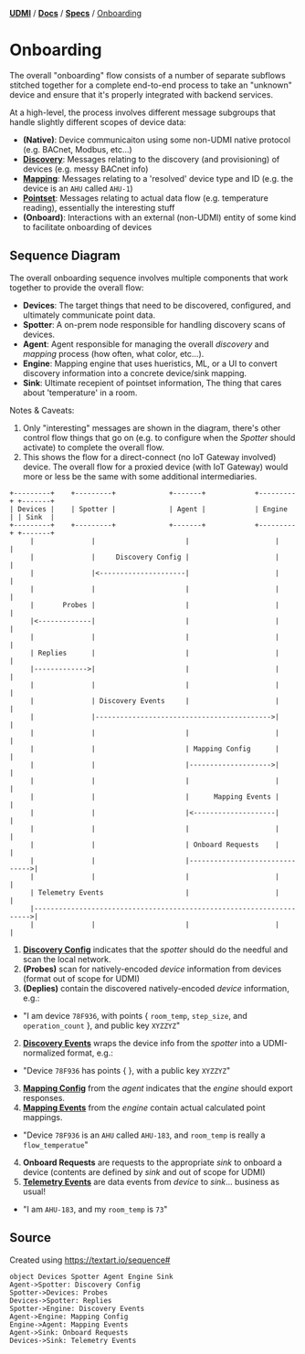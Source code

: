 [**UDMI**](../../) / [**Docs**](../) / [**Specs**](./) / [Onboarding](#)

# Onboarding

The overall "onboarding" flow consists of a number of separate subflows stitched together for a complete
end-to-end process to take an "unknown" device and ensure that it's properly integrated with backend services.

At a high-level, the process involves different message subgroups that handle slightly different
scopes of device data:
* **(Native)**: Device communicaiton using some non-UDMI native protocol (e.g. BACnet, Modbus, etc...)
* **[Discovery](discovery.md)**: Messages relating to the discovery (and provisioning) of devices (e.g. messy BACnet info)
* **[Mapping](mapping.md)**: Messages relating to a 'resolved' device type and ID (e.g. the device is an `AHU` called `AHU-1`)
* **[Pointset](../messages/pointset.md)**: Messages relating to actual data flow (e.g. temperature reading), essentially the interesting stuff
* **(Onboard)**: Interactions with an external (non-UDMI) entity of some kind to facilitate onboarding of devices

## Sequence Diagram

The overall onboarding sequence involves multiple components that work together to provide the overall flow:
* **Devices**: The target things that need to be discovered, configured, and ultimately communicate point data.
* **Spotter**: A on-prem node responsible for handling discovery scans of devices.
* **Agent**: Agent responsible for managing the overall _discovery_ and _mapping_ process (how often, what color, etc...).
* **Engine**: Mapping engine that uses hueristics, ML, or a UI to convert discovery information into a concrete device/sink mapping.
* **Sink**: Ultimate recepient of pointset information, The thing that cares about 'temperature' in a room.

Notes & Caveats:
1. Only "interesting" messages are shown in the diagram, there's other control flow things that go on (e.g.
to configure when the *Spotter* should activate) to complete the overall flow.
2. This shows the flow for a direct-connect (no IoT Gateway involved) device. The overall flow for a proxied device
(with IoT Gateway) would more or less be the same with some additional intermediaries.

```
+---------+    +---------+             +-------+            +---------+ +-------+
| Devices |    | Spotter |             | Agent |            | Engine  | | Sink  |
+---------+    +---------+             +-------+            +---------+ +-------+
     |              |                      |                     |          |
     |              |     Discovery Config |                     |          |
     |              |<---------------------|                     |          |
     |              |                      |                     |          |
     |       Probes |                      |                     |          |
     |<-------------|                      |                     |          |
     |              |                      |                     |          |
     | Replies      |                      |                     |          |
     |------------->|                      |                     |          |
     |              |                      |                     |          |
     |              | Discovery Events     |                     |          |
     |              |------------------------------------------->|          |
     |              |                      |                     |          |
     |              |                      | Mapping Config      |          |
     |              |                      |-------------------->|          |
     |              |                      |                     |          |
     |              |                      |      Mapping Events |          |
     |              |                      |<--------------------|          |
     |              |                      |                     |          |
     |              |                      | Onboard Requests    |          |
     |              |                      |------------------------------->|
     |              |                      |                     |          |
     | Telemetry Events                    |                     |          |
     |--------------------------------------------------------------------->|
     |              |                      |                     |          |
```

1. **[Discovery Config](../../tests/config.tests/discovery.json)** indicates that the _spotter_ should do the needful and scan the local network.
1. **(Probes)** scan for natively-encoded _device_ information from devices (format out of scope for UDMI)
2. **(Deplies)** contain the discovered natively-encoded _device_ information, e.g.:
  * "I am device `78F936`, with points { `room_temp`, `step_size`, and `operation_count` }, and public key `XYZZYZ`"
2. **[Discovery Events](../../tests/event_discovery.tests/enumeration.json)** wraps the device info from the _spotter_ into a UDMI-normalized format, e.g.:
  * "Device `78F936` has points { }, with a public key `XYZZYZ`"
3. **[Mapping Config](../../tests/config_mapping.tests/mapping.json)** from the _agent_ indicates that the _engine_ should export responses.
3. **[Mapping Events](../../tests/event_mapping.tests/mapping.json)** from the _engine_ contain actual calculated point mappings.
  * "Device `78F936` is an `AHU` called `AHU-183`, and `room_temp` is really a `flow_temperatue`"
4. **Onboard Requests** are requests to the appropriate _sink_ to onboard a device (contents are defined by _sink_ and out of scope for UDMI)
8. **[Telemetry Events](../../tests/event_pointset.tests/example.json)** are data events from _device_ to _sink_... business as usual!
  * "I am `AHU-183`, and my `room_temp` is `73`"

## Source
Created using https://textart.io/sequence#
```
object Devices Spotter Agent Engine Sink
Agent->Spotter: Discovery Config
Spotter->Devices: Probes
Devices->Spotter: Replies
Spotter->Engine: Discovery Events
Agent->Engine: Mapping Config
Engine->Agent: Mapping Events
Agent->Sink: Onboard Requests
Devices->Sink: Telemetry Events
```
